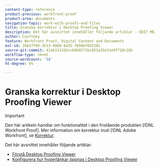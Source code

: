 ```yaml
---
content-type: reference
product-previous: workfront-proof
product-area: documents
navigation-topic: work-with-proofs-and-files
title: Granska korrektur i Desktop Proofing Viewer
description: Det här avsnittet innehåller följande artiklar - EDIT ME.
author: Courtney
feature: Workfront Proof, Digital Content and Documents
exl-id: 26637f09-3513-48d9-9a35-7b94bf0d1581
source-git-commit: 41ab1312d2ccb8b8271bc851a35e31e9ff18c16b
workflow-type: tm+mt
source-wordcount: '58'
ht-degree: 0%

---
```


# Granska korrektur i Desktop Proofing Viewer

>[!IMPORTANT]
>
>Den här artikeln handlar om funktionalitet i den fristående produkten [!DNL Workfront Proof]. Mer information om korrektur inuti [!DNL Adobe Workfront], se [Korrektur](../../../review-and-approve-work/proofing/proofing.md).

Det här avsnittet innehåller följande artiklar:

* [Förstå Desktop Proofing Viewer](../../../workfront-proof/wp-work-proofsfiles/review-proofs-dpv/destop-proofing-viewer.md)
* [Konfigurera hur hyperlänkar öppnas i Desktop Proofing Viewer](../../../workfront-proof/wp-work-proofsfiles/review-proofs-dpv/configure-how-hyperlinks-open.md)
